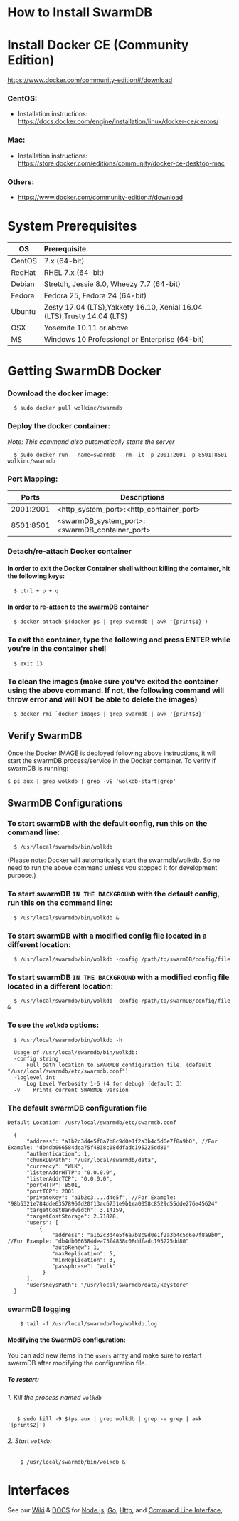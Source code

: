 


# How to Install SwarmDB

# Install Docker CE (Community Edition)
https://www.docker.com/community-edition#/download

### CentOS:
  - Installation instructions: https://docs.docker.com/engine/installation/linux/docker-ce/centos/

### Mac:
  - Installation instructions: https://store.docker.com/editions/community/docker-ce-desktop-mac

### Others:
  - https://www.docker.com/community-edition#/download
  
# System Prerequisites

|OS| Prerequisite |
|--|:--|
|CentOS|7.x (64-bit)|
|RedHat|RHEL 7.x (64-bit)|
|Debian|Stretch, Jessie 8.0, Wheezy 7.7 (64-bit)|
|Fedora|Fedora 25, Fedora 24 (64-bit)|
|Ubuntu|Zesty 17.04 (LTS),Yakkety 16.10, Xenial 16.04 (LTS),Trusty 14.04 (LTS)|
|OSX|Yosemite 10.11 or above|
|MS|Windows 10 Professional or Enterprise (64-bit)|

# Getting SwarmDB Docker

### Download the docker image:

      $ sudo docker pull wolkinc/swarmdb

### Deploy the docker container:
_Note: This command also automatically starts the server_

      $ sudo docker run --name=swarmdb --rm -it -p 2001:2001 -p 8501:8501 wolkinc/swarmdb

### Port Mapping:

| Ports | Descriptions |
|--|--|
| 2001:2001 | <http_system_port>:<http_container_port> |
| 8501:8501 | <swarmDB_system_port>:<swarmDB_container_port> |

### Detach/re-attach Docker container

#### In order to exit the Docker Container shell without killing the container, hit the following keys:
      $ ctrl + p + q

#### In order to re-attach to the swarmDB container
      $ docker attach $(docker ps | grep swarmdb | awk '{print$1}')

### To exit the container, type the following and press ENTER while you're in the container shell
      $ exit 13

### To clean the images (make sure you've exited the container using the above command. If not, the following command will throw error and will NOT be able to delete the images)
      $ docker rmi `docker images | grep swarmdb | awk '{print$3}'`

## Verify SwarmDB

Once the Docker IMAGE is deployed following above instructions, it will start the swarmDB process/service in the Docker container. To verify if swarmDB is running:

    $ ps aux | grep wolkdb | grep -vE 'wolkdb-start|grep'

## SwarmDB Configurations 

### To start swarmDB with the default config, run this on the command line:

      $ /usr/local/swarmdb/bin/wolkdb 
 
(Please note: Docker will automatically start the swarmdb/wolkdb. So no need to run the above command unless you stopped it for development purpose.)

### To start swarmDB `IN THE BACKGROUND` with the default config, run this on the command line:

      $ /usr/local/swarmdb/bin/wolkdb &
      
### To start swarmDB with a modified config file located in a different location:
        
      $ /usr/local/swarmdb/bin/wolkdb -config /path/to/swarmDB/config/file


### To start swarmDB `IN THE BACKGROUND` with a modified config file located in a different location:
        
      $ /usr/local/swarmdb/bin/wolkdb -config /path/to/swarmDB/config/file &
      
### To see the `wolkdb` options:
      
      $ /usr/local/swarmdb/bin/wolkdb -h

      Usage of /usr/local/swarmdb/bin/wolkdb:
      -config string
    	  Full path location to SWARMDB configuration file. (default "/usr/local/swarmdb/etc/swarmdb.conf")
      -loglevel int
    	  Log Level Verbosity 1-6 (4 for debug) (default 3)
      -v	Prints current SWARMDB version

### The default swarmDB configuration file
`Default Location: /usr/local/swarmdb/etc/swarmdb.conf`

      {
          "address": "a1b2c3d4e5f6a7b8c9d0e1f2a3b4c5d6e7f8a9b0", //For Example: "db4db066584dea75f4838c08ddfadc195225dd80"
          "authentication": 1,
          "chunkDBPath": "/usr/local/swarmdb/data",
          "currency": "WLK",
          "listenAddrHTTP": "0.0.0.0",
          "listenAddrTCP": "0.0.0.0",
          "portHTTP": 8501,
          "portTCP": 2001
          "privateKey": "a1b2c3....d4e5f", //For Example: "98b5321e784dde6357896fd20f13ac6731e9b1ea0058c8529d55dde276e45624"
          "targetCostBandwidth": 3.14159,
          "targetCostStorage": 2.71828,
          "users": [
              {
                  "address": "a1b2c3d4e5f6a7b8c9d0e1f2a3b4c5d6e7f8a9b0", //For Example: "db4db066584dea75f4838c08ddfadc195225dd80"
                  "autoRenew": 1,
                  "maxReplication": 5,
                  "minReplication": 3,
                  "passphrase": "wolk"
               }
          ],
          "usersKeysPath": "/usr/local/swarmdb/data/keystore"
      }
      
### swarmDB logging
        $ tail -f /usr/local/swarmdb/log/wolkdb.log

#### Modifying the SwarmDB configuration:
You can add new items in the `users` array and make sure to restart swarmDB after modifying the configuration file.

##### To restart:
###### 1. Kill the process named `wolkdb` 
       $ sudo kill -9 $(ps aux | grep wolkdb | grep -v grep | awk '{print$2}')
      
###### 2. Start `wolkdb`:
        $ /usr/local/swarmdb/bin/wolkdb &
      

#  Interfaces
See our [Wiki](https://github.com/wolktoken/swarm.wolk.com/wiki) & [DOCS](https://docs.wolk.com/) for [Node.js](https://docs.wolk.com/?javascript#), [Go](https://docs.wolk.com/?go#), [Http](https://docs.wolk.com/?plaintext#), and [Command Line Interface](https://docs.wolk.com/?javascript#),

